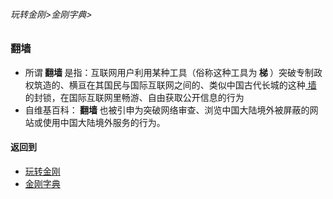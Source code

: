 ###### 玩转金刚>金刚字典>

### 翻墙
- 所谓<strong> 翻墙 </strong>是指：互联网用户利用某种工具（俗称这种工具为<strong> 梯 </strong>）突破专制政权筑造的、横亘在其国民与国际互联网之间的、类似中国古代长城的这种[ 墙 ](https://github.com/a2zitpro/web/blob/master/LadderFree/kkDictionary/TheWallInTheInternet.md)的封锁，在国际互联网里畅游、自由获取公开信息的行为
- 自维基百科：<strong> 翻墙 </strong>也被引申为突破网络审查、浏览中国大陆境外被屏蔽的网站或使用中国大陆境外服务的行为。

#### 返回到
- [玩转金刚](https://github.com/a2zitpro/web/blob/master/LadderFree/A.md)
- [金刚字典](https://github.com/a2zitpro/web/blob/master/LadderFree/kkDictionary/KKDictionary.md)

